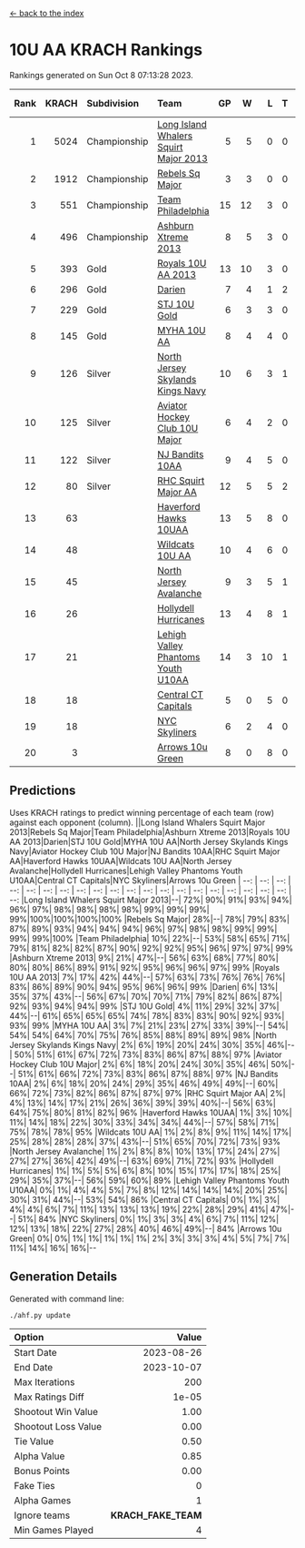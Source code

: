 [<- back to the index](readme.md)
# 10U AA KRACH Rankings
Rankings generated on Sun Oct  8 07:13:28 2023.

Rank|KRACH|Subdivision|Team|GP|W|L|T|OTW|OTL|SoS|Exp Wins|Win Diff
---:|---:|:---|:---|---:|---:|---:|---:|---:|---:|---:|---:|---:
1|5024|Championship|[Long Island Whalers Squirt Major 2013](https://gamesheetstats.com/seasons/3659/teams/140229/schedule)|5|5|0|0|0|0|135|5.8|-0.0
2|1912|Championship|[Rebels Sq Major](https://gamesheetstats.com/seasons/3659/teams/140243/schedule)|3|3|0|0|0|0|82|3.8|-0.0
3|551|Championship|[Team Philadelphia](https://gamesheetstats.com/seasons/3659/teams/140238/schedule)|15|12|3|0|0|0|164|12.9|0.0
4|496|Championship|[Ashburn Xtreme 2013](https://gamesheetstats.com/seasons/3659/teams/140230/schedule)|8|5|3|0|0|0|788|5.8|-0.0
5|393|Gold|[Royals 10U AA 2013](https://gamesheetstats.com/seasons/3659/teams/140237/schedule)|13|10|3|0|1|1|166|10.9|0.0
6|296|Gold|[Darien](https://gamesheetstats.com/seasons/3659/teams/140245/schedule)|7|4|1|2|0|0|301|5.9|0.0
7|229|Gold|[STJ 10U Gold](https://gamesheetstats.com/seasons/3659/teams/140234/schedule)|6|3|3|0|1|0|289|3.9|0.0
8|145|Gold|[MYHA 10U AA](https://gamesheetstats.com/seasons/3659/teams/140235/schedule)|8|4|4|0|0|0|720|4.9|0.0
9|126|Silver|[North Jersey Skylands Kings Navy](https://gamesheetstats.com/seasons/3659/teams/140247/schedule)|10|6|3|1|0|0|116|7.4|0.0
10|125|Silver|[Aviator Hockey Club 10U Major](https://gamesheetstats.com/seasons/3659/teams/140244/schedule)|6|4|2|0|0|0|65|4.9|0.0
11|122|Silver|[NJ Bandits 10AA](https://gamesheetstats.com/seasons/3659/teams/140232/schedule)|9|4|5|0|0|1|660|4.9|0.0
12|80|Silver|[RHC Squirt Major AA](https://gamesheetstats.com/seasons/3659/teams/140241/schedule)|12|5|5|2|0|0|153|6.9|0.0
13|63||[Haverford Hawks 10UAA](https://gamesheetstats.com/seasons/3659/teams/140236/schedule)|13|5|8|0|0|0|166|5.9|0.0
14|48||[Wildcats 10U AA](https://gamesheetstats.com/seasons/3659/teams/140250/schedule)|10|4|6|0|0|0|135|4.9|0.0
15|45||[North Jersey Avalanche](https://gamesheetstats.com/seasons/3659/teams/140249/schedule)|9|3|5|1|0|0|161|4.4|0.0
16|26||[Hollydell Hurricanes](https://gamesheetstats.com/seasons/3659/teams/140240/schedule)|13|4|8|1|0|0|108|5.4|0.0
17|21||[Lehigh Valley Phantoms Youth U10AA](https://gamesheetstats.com/seasons/3659/teams/140239/schedule)|14|3|10|1|0|0|464|4.4|0.0
18|18||[Central CT Capitals](https://gamesheetstats.com/seasons/3659/teams/140231/schedule)|5|0|5|0|0|0|1356|0.9|0.0
19|18||[NYC Skyliners](https://gamesheetstats.com/seasons/3659/teams/140252/schedule)|6|2|4|0|0|0|83|2.9|0.0
20|3||[Arrows 10u Green](https://gamesheetstats.com/seasons/3659/teams/140251/schedule)|8|0|8|0|0|0|289|0.9|0.0

## Predictions
Uses KRACH ratings to predict winning percentage of each team (row) against each opponent (column).
||Long Island Whalers Squirt Major 2013|Rebels Sq Major|Team Philadelphia|Ashburn Xtreme 2013|Royals 10U AA 2013|Darien|STJ 10U Gold|MYHA 10U AA|North Jersey Skylands Kings Navy|Aviator Hockey Club 10U Major|NJ Bandits 10AA|RHC Squirt Major AA|Haverford Hawks 10UAA|Wildcats 10U AA|North Jersey Avalanche|Hollydell Hurricanes|Lehigh Valley Phantoms Youth U10AA|Central CT Capitals|NYC Skyliners|Arrows 10u Green
| --: | --: | --: | --: | --: | --: | --: | --: | --: | --: | --: | --: | --: | --: | --: | --: | --: | --: | --: | --: | --: 
|Long Island Whalers Squirt Major 2013|--| 72%| 90%| 91%| 93%| 94%| 96%| 97%| 98%| 98%| 98%| 98%| 99%| 99%| 99%| 99%|100%|100%|100%|100%
|Rebels Sq Major| 28%|--| 78%| 79%| 83%| 87%| 89%| 93%| 94%| 94%| 94%| 96%| 97%| 98%| 98%| 99%| 99%| 99%| 99%|100%
|Team Philadelphia| 10%| 22%|--| 53%| 58%| 65%| 71%| 79%| 81%| 82%| 82%| 87%| 90%| 92%| 92%| 95%| 96%| 97%| 97%| 99%
|Ashburn Xtreme 2013|  9%| 21%| 47%|--| 56%| 63%| 68%| 77%| 80%| 80%| 80%| 86%| 89%| 91%| 92%| 95%| 96%| 96%| 97%| 99%
|Royals 10U AA 2013|  7%| 17%| 42%| 44%|--| 57%| 63%| 73%| 76%| 76%| 76%| 83%| 86%| 89%| 90%| 94%| 95%| 96%| 96%| 99%
|Darien|  6%| 13%| 35%| 37%| 43%|--| 56%| 67%| 70%| 70%| 71%| 79%| 82%| 86%| 87%| 92%| 93%| 94%| 94%| 99%
|STJ 10U Gold|  4%| 11%| 29%| 32%| 37%| 44%|--| 61%| 65%| 65%| 65%| 74%| 78%| 83%| 83%| 90%| 92%| 93%| 93%| 99%
|MYHA 10U AA|  3%|  7%| 21%| 23%| 27%| 33%| 39%|--| 54%| 54%| 54%| 64%| 70%| 75%| 76%| 85%| 88%| 89%| 89%| 98%
|North Jersey Skylands Kings Navy|  2%|  6%| 19%| 20%| 24%| 30%| 35%| 46%|--| 50%| 51%| 61%| 67%| 72%| 73%| 83%| 86%| 87%| 88%| 97%
|Aviator Hockey Club 10U Major|  2%|  6%| 18%| 20%| 24%| 30%| 35%| 46%| 50%|--| 51%| 61%| 66%| 72%| 73%| 83%| 86%| 87%| 88%| 97%
|NJ Bandits 10AA|  2%|  6%| 18%| 20%| 24%| 29%| 35%| 46%| 49%| 49%|--| 60%| 66%| 72%| 73%| 82%| 86%| 87%| 87%| 97%
|RHC Squirt Major AA|  2%|  4%| 13%| 14%| 17%| 21%| 26%| 36%| 39%| 39%| 40%|--| 56%| 63%| 64%| 75%| 80%| 81%| 82%| 96%
|Haverford Hawks 10UAA|  1%|  3%| 10%| 11%| 14%| 18%| 22%| 30%| 33%| 34%| 34%| 44%|--| 57%| 58%| 71%| 75%| 78%| 78%| 95%
|Wildcats 10U AA|  1%|  2%|  8%|  9%| 11%| 14%| 17%| 25%| 28%| 28%| 28%| 37%| 43%|--| 51%| 65%| 70%| 72%| 73%| 93%
|North Jersey Avalanche|  1%|  2%|  8%|  8%| 10%| 13%| 17%| 24%| 27%| 27%| 27%| 36%| 42%| 49%|--| 63%| 69%| 71%| 72%| 93%
|Hollydell Hurricanes|  1%|  1%|  5%|  5%|  6%|  8%| 10%| 15%| 17%| 17%| 18%| 25%| 29%| 35%| 37%|--| 56%| 59%| 60%| 89%
|Lehigh Valley Phantoms Youth U10AA|  0%|  1%|  4%|  4%|  5%|  7%|  8%| 12%| 14%| 14%| 14%| 20%| 25%| 30%| 31%| 44%|--| 53%| 54%| 86%
|Central CT Capitals|  0%|  1%|  3%|  4%|  4%|  6%|  7%| 11%| 13%| 13%| 13%| 19%| 22%| 28%| 29%| 41%| 47%|--| 51%| 84%
|NYC Skyliners|  0%|  1%|  3%|  3%|  4%|  6%|  7%| 11%| 12%| 12%| 13%| 18%| 22%| 27%| 28%| 40%| 46%| 49%|--| 84%
|Arrows 10u Green|  0%|  0%|  1%|  1%|  1%|  1%|  1%|  2%|  3%|  3%|  3%|  4%|  5%|  7%|  7%| 11%| 14%| 16%| 16%|--

## Generation Details

Generated with command line:
```
./ahf.py update
```

| Option | Value |
| :----- | ----: |
| Start Date | 2023-08-26 |
| End Date | 2023-10-07 |
| Max Iterations | 200 |
| Max Ratings Diff | 1e-05 |
| Shootout Win Value | 1.00 |
| Shootout Loss Value | 0.00 |
| Tie Value | 0.50 |
| Alpha Value | 0.85 |
| Bonus Points | 0.00 |
| Fake Ties | 0 |
| Alpha Games | 1 |
| Ignore teams | __KRACH_FAKE_TEAM__ |
| Min Games Played | 4 |

